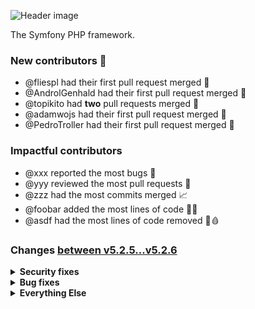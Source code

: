 ![Header image](https://repository-images.githubusercontent.com/458058/af6a9d00-9374-11e9-887c-917673d9fe68)

The Symfony PHP framework.

### New contributors 🥰

 * @fliespl had their first pull request merged 🥇
 * @AndrolGenhald had their first pull request merged 🥇
 * @topikito had **two** pull requests merged 🥈
 * @adamwojs had their first pull request merged 🥇
 * @PedroTroller had their first pull request merged 🥇

### Impactful contributors

 * @xxx reported the most bugs 🐛
 * @yyy reviewed the most pull requests 👀
 * @zzz had the most commits merged 📈
 * @foobar added the most lines of code 🏋️‍♂️
 * @asdf had the most lines of code removed 🔪🩸

### Changes <a href="https://github.com/symfony/symfony/compare/v5.2.5...v5.2.6">between v5.2.5...v5.2.6</a>

<details><summary><b>Security fixes</b></summary>

<br>

 * [Security] Use concrete UserInterface and UserProviderInterface classes in the tests #40609 by @wouterj (reviewed by @nyholm, chalasr)
 * [Security] Use more concrete user classes in tests #40612 by @wouterj (reviewed by @chalasr)
 * [Security] Handle properly 'auto' option for remember me cookie security #40537 by @fliespl (reviewed by @nicolas-grekas, @chalasr, @wouterj)
 * [Security] Refresh original user in SwitchUserListener #39992 by @AndrolGenhald (reviewed by @derrabus, @fabpot, @maxhelias, @OskarStark)

</details>

<details><summary><b>Bug fixes</b></summary>

<br>

 * [Form] error if the input string couldn't be parsed as a date #40598 by @xabbuh (reviewed by @fabpot, @oskarstark, @kamil-jakubowski, @yceruto)
 * [HttpClient] fix using stream_copy_to_stream() with responses cast to php streams #40587 by @nicolas-grekas (reviewed by @fabpot, @nyholm)
 * [Form] IntegerType: Always use en for IntegerToLocalizedStringTransformer #40510 by @warxcell (reviewed by @xabbuh, @yceruto, @derrabus)
 * Uses the correct assignment action for console options depending if they are short or long #40593 by @topikito (reviewed by @nyholm, @chalasr)
 * [HttpKernel] ConfigDataCollector to return known data without the need of a Kernel #40535 by @topikito (reviewed by @nicolas-grekas, @derrabus, @stof, @fabpot)
 * Fix Trying to clone an uncloneable object of class #40568 by @jderusse (reviewed by @nicolas-grekas)
 * [PhpUnitBridge] fix reported class when deprecated method is static #40558 by @xabbuh (reviewed by @nicolas-grekas)
 * [Translation] Fix update existing key with existing +int-icu domain #40552 by @axi (reviewed by @nicolas-grekas, @stof)
 * Fixed parsing deprecated definitions without message key #40541 by @adamwojs (reviewed by @nicolas-grekas)
 * [Validator] Avoid triggering the autoloader for user-input values #40506 by @seldaek (reviewed by @ocramius, @stof, @ro0nl, @nicolas-grekas)
 * Security Hardening - unserialize DumpDataCollector #40546 by @jdrusse (reviewed by @nicolas-grekas)
 * [DependencyInjection] Fix return type of getSubscribedServices() #40423 by @derrabus (reviewed by @fabpot, @jderusse, @nicolas-grekas, @OskarStark, @stof)
 * Be explicit about anchor background color in profiler toolbar #40475 by @bezin (reviewed by @nicolas-grekas)
 * [Bridge\Twig] Add 'form-control-range' for range input type #40472 by @Oviglo (reviewed by @AngelFQC, @nicolas-grekas)
 * [ErrorHandler] Fix error caused by `include` + open_basedir #40242 by @stlrnz (reviewed by @nicolas-grekas)
 * [FrameworkBundle] Make the TestBrowserToken interchangeable with other tokens #40368 by @Seldaek (reviewed by @chalasr, @nicolas-grekas)
 * [Mailer] make async-ses required #40481 by @jderusse (reviewed by @fabpot)
 * [Mime] Escape commas in address names #39866 by @YaFou (reviewed by @Cartman34, @fabpot, @fbourigault, @maxhelias, @sstok)
 * Check if templating engine supports given view #40373 by @fritzmg (reviewed by @fabpot)
 * [Console] Fix type of InputOption::$default #40428 by @oliverklee (reviewed by @chalasr, @derrabus, @dmaicher, @jderusse)
 * [TwigBridge] Fix "Serialization of 'Closure'" error when rendering an TemplatedEmail #40446 by @jderusse (reviewed by @derrabus, @fabpot, @nicolas-grekas)
 * Fix `ConstraintViolation#getMessageTemplate()` to always return `string` #40416 by @Ocramius (reviewed by @derrabus, @fabpot, @xabbuh)
 * [DoctrineBridge] Fix eventListener initialization when eventSubscriber constructor dispatch an event #40425 by @jderusse (reviewed by @chalasr, @fabpot)
 * [FrameworkBundle] Fix PropertyAccess definition when not in debug #40313 by @PedroTroller (reviewed by @derrabus, @fabpot, @nicolas-grekas)
 * [Form] clear unchecked choice radio boxes even if clear missing is set to false #40417 by @xabbuh (reviewed by @fabpot, @yceruto)
 * [ErrorHandler] Added missing type annotations to FlattenException #40388 by @derrabus (reviewed by @fabpot, @stof, @yceruto)
 * [TwigBridge] Allow version 3 of the Twig extra packages #40407 by @derrabus (reviewed by @fabpot)

</details>

<details><summary><b>Everything Else</b></summary>

<br>

 * Release v5.2.6 #40617 by @fabdot (reviewed by @mary-doc)
 * [HttpKernel] fix docblock #40611 by @xabbuh (reviewed by @nyholm, @derrabus, @wouterj, @oskarstark)
 * [Filesystem] Fix dumpFile() method call #40608 by @nyholm (reviewed by @nyholm, xabbuh)
 * [Form] skip intl dependent tests if the extension is missing #40606 by @xabbuh (reviewed by @yceruto)
 * [VarDumper] make DateCaster tests timezone-agnostic #40599 by @xabbuh (reviewed by @nyholm)
 * [travis] remove cache of composer.lock for deps=low #40559 by @nicolas-grekas
 * [Filesystem] Fix comment with typo #40560 by @sebpacz (reviewed by @nicolas-grekas)
 * [travis] use packagist API v2 #40557 by @nicolas-grekas
 * [Contracts] Fix branch name in README.md links #40553 by @chalasr (reviewed by @nicolas-grekas)
 * [HttpClient] remove using $http_response_header #40538 by @nicolas-grekas (reviewed by @fabpot, @stof, @jderusse)
 * [Translation] fix test case name #40470 by @nicolas-grekas (reviewed by @chalasr)
 * [4.4] Fix wrong namespace in tests #40464 by @chalasr (reviewed by @derrabus)
 * [RateLimiter] [5.2] Fix wrong namespace in tests #40465 by @chalasr (reviewed by @derrabus)
 * [Routing] Remove unnecessary references to User class in test fixtures #40463 by @chalasr (reviewed by @derrabus)
 * [Mailer] fix lowest allowed dependencies #40455 by @xabbuh (reviewed by @Nyholm)
 * Update translations for Norwegian Nynorsk (nn) #38756 #40435 by @glye (reviewed by @fabpot, @Nyholm)

</details>
